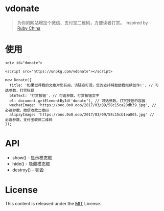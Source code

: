 # vdonate
> 为你的网站增加个微信、支付宝二维码，方便读者打赏。 inspired by [Ruby China](https://ruby-china.org)

# 使用
```
<div id="donate">

<script src="https://unpkg.com/vdonate"></script>

new Donate({
  title: '如果觉得我的文章对您有用，请随意打赏。您的支持将鼓励我继续创作!', // 可选参数，打赏标题
  btnText: '打赏按钮', // 可选参数，打赏按钮文字
  el: document.getElementById('donate'), // 可选参数，打赏按钮的容器
  wechatImage: 'https://ooo.0o0.ooo/2017/03/09/58c15ca28db39.jpg', // 必选参数，微信收款二维码
  alipayImage: 'https://ooo.0o0.ooo/2017/03/09/58c15cb1ea865.jpg' // 必选参数，支付宝收款二维码
});
```

# API

- show() - 显示模态框
- hide() - 隐藏模态框
- destroy() - 销毁

# License

This content is released under the [MIT](http://opensource.org/licenses/MIT) License.
